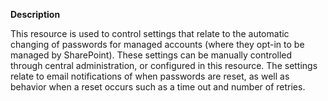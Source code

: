 **Description**

This resource is used to control settings that relate to the automatic changing of 
passwords for managed accounts (where they opt-in to be managed by SharePoint). These 
settings can be manually controlled through central administration, or configured in 
this resource. The settings relate to email notifications of when passwords are reset, 
as well as behavior when a reset occurs such as a time out and number of retries.
